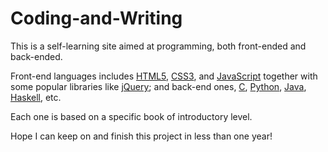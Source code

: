 # Coding-and-Writing

This is a self-learning site aimed at programming, both front-ended and back-ended. 

Front-end languages includes [HTML5](/HTML5/ "THE BOOK ON HTML5.md"), [CSS3](/CSS3/ "THE BOOK ON CSS3.md"), 
and [JavaScript](/JavaScript/ "THE BOOK ON JAVASCRIPT.md") together with some popular libraries like 
[jQuery](/jQuery/ "THE BOOK ON JQUERY.md"); 
and back-end ones, [C](/C/ "THE BOOK ON C.md"), [Python](/Python/ "THE BOOK ON PYTHON.md"), 
[Java](/Java/ "THE BOOK ON JAVA.md"), [Haskell](/Haskell/ "THE BOOK ON HASKELL.md"), etc.

Each one is based on a specific book of introductory level.

Hope I can keep on and finish this project in less than one year!
